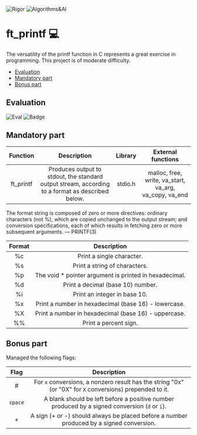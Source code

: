 ![Rigor](https://img.shields.io/badge/Rigor-306998) ![Algorithms&AI](https://img.shields.io/badge/Algorithms&AI-306998)

# ft_printf :computer:
The versatility of the printf function in C represents a great exercise in programming. This project is of moderate difficulty.

- [Evaluation](https://github.com/denisgodoy/42-ft_printf#evaluation)
- [Mandatory part](https://github.com/denisgodoy/42-ft_printf#mandatory-part)
- [Bonus part](https://github.com/denisgodoy/42-ft_printf#bonus-part)

## Evaluation
![Eval](https://user-images.githubusercontent.com/56933400/133869153-408f0012-a5f5-46b2-8858-e07cfa5b4d9d.png)
![Badge](https://user-images.githubusercontent.com/56933400/133869116-9eb91697-9860-45c5-8a00-c12b20567d17.png)

## Mandatory part

| Function 	|  Description  |    Library   	|    External functions   	|
|:--------:	|:------------:	|:------------:	|:------------:	|
|  ft_printf  	|Produces output to stdout, the standard output stream, according to a format as described below.|   stdio.h   	|  malloc, free, write, va_start, va_arg, va_copy, va_end   	|

The format string is composed of zero or more directives: ordinary characters (not %), which are copied unchanged to the output stream; and conversion specifications, each of which results in fetching zero or more subsequent arguments. — PRINTF(3)

| Format 	|  Description  |
|:--------:	|:------------:	|
|  %c  	|Print a single character.|
|  %s  	|Print a string of characters.|
|  %p  	|The void * pointer argument is printed in hexadecimal.|
|  %d  	|Print a decimal (base 10) number.|
|  %i  	|Print an integer in base 10.|
|  %x  	|Print a number in hexadecimal (base 16) - lowercase.|
|  %X  	|Print a number in hexadecimal (base 16) - uppercase.|
|  %%  	|Print a percent sign.|

## Bonus part
Managed the following flags:

| Flag 	|  Description  |
|:--------:	|:------------:	|
|  #  	|For `x` conversions, a nonzero result has the string "0x" (or "0X" for `X` conversions) prepended to it.|
|  `space` 	|A blank should be left before a positive number produced by a signed conversion (`d` or `i`).|
|  +  	|A sign (+ or -) should always be placed before a number produced by a signed conversion.|
